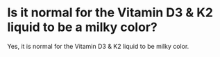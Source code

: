 # Is it normal for the Vitamin D3 & K2 liquid to be a milky color?

Yes, it is normal for the Vitamin D3 & K2 liquid to be milky color.